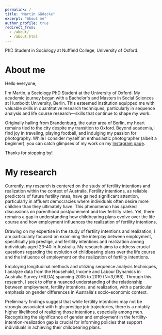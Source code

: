 ```yaml
---
permalink: /
title: "Martin Gädecke"
excerpt: "About me"
author_profile: true
redirect_from:
  - /about/
  - /about.html
---
```


PhD Student in Sociology at Nuffield College, University of Oxford.

About me
======
Hello everyone,

I'm Martin, a Sociology PhD Student at the University of Oxford. My academic journey began with a Bachelor's and Masters in Social Sciences at Humboldt University, Berlin. This esteemed institution equipped me with valuable skills in quantitative research techniques, particularly in sequence analysis and life course research—skills that continue to shape my work.

Originally hailing from Brandenburg, the outer area of Berlin, my heart remains tied to the city despite my transition to Oxford. Beyond academia, I find joy in traveling, playing football, and indulging my passion for photography. While I consider myself an enthusiastic photographer (albeit a beginner), you can catch glimpses of my work on my [Instagram page](https://www.instagram.com/m.a.gaedecke/).

Thanks for stopping by!

My research
======
Currently, my research is centered on the study of fertility intentions and realization within the context of Australia. Fertility intentions, as reliable predictors of future fertility rates, have gained significant attention, particularly in affluent democracies where individuals often desire more children than they ultimately have. This phenomenon has sparked discussions on parenthood postponement and low fertility rates. Yet, there remains a gap in understanding how childbearing plans evolve over the life course and how employment influences the realization of fertility intentions.

Drawing on my expertise in the study of fertility intentions and realization, I am particularly focused on examining the interplay between employment, specifically job prestige, and fertility intentions and realization among individuals aged 23-40 in Australia. My research aims to address crucial questions regarding the evolution of childbearing plans over the life course and the influence of employment on the realization of fertility intentions.

Employing longitudinal methods and utilizing sequence analysis techniques, I analyze data from the Household, Income and Labour Dynamics in Australia Survey (HILDA) spanning 2005 to 2019 (N=3,066). Through this research, I seek to offer a nuanced understanding of the relationship between employment, fertility intentions, and realization, with a particular emphasis on gender differences in Australia's socio-economic context.

Preliminary findings suggest that while fertility intentions may not be strongly associated with high-prestige job trajectories, there is a notably higher likelihood of realizing those intentions, especially among men. Recognizing the significance of gender and employment in the fertility-intention-realization gap is crucial for informing policies that support individuals in achieving their childbearing plans.
